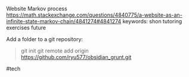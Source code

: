 Website Markov process
https://math.stackexchange.com/questions/4840775/a-website-as-an-infinite-state-markov-chain/4841274#4841274
keywords: shon tutoring exercises future


Add a folder to a git repository:
>git init
>git remote add origin https://github.com/ryu577/obsidian_grunt.git

#tech 